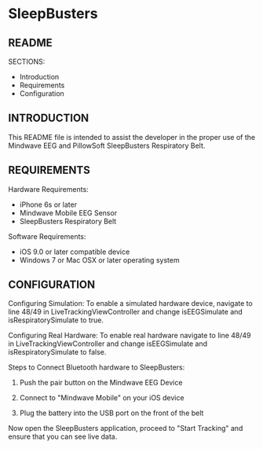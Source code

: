 # SleepBusters

README
---------------------
SECTIONS:
- Introduction
- Requirements
- Configuration


INTRODUCTION
---------------------
This README file is intended to assist the developer in 
the proper use of the Mindwave EEG and PillowSoft 
SleepBusters Respiratory Belt.


REQUIREMENTS
---------------------
Hardware Requirements:
- iPhone 6s or later
- Mindwave Mobile EEG Sensor
- SleepBusters Respiratory Belt

Software Requirements:
- iOS 9.0 or later compatible device
- Windows 7 or Mac OSX or later operating system


CONFIGURATION
---------------------
Configuring Simulation: To enable a simulated hardware
device, navigate to line 48/49 in LiveTrackingViewController
and change isEEGSimulate and isRespiratorySimulate to true.

Configuring Real Hardware: To enable real hardware navigate 
to line 48/49 in LiveTrackingViewController and change 
isEEGSimulate and isRespiratorySimulate to false.

Steps to Connect Bluetooth hardware to SleepBusters:

1) Push the pair button on the Mindwave EEG Device

2) Connect to "Mindwave Mobile" on your iOS device

3) Plug the battery into the USB port on the front of the belt

Now open the SleepBusters application, proceed to "Start Tracking" 
and ensure that you can see live data.
